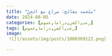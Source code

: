 ```yaml
---
title: "ملحمة معالج: صراع مع الجِنِّ"
date: 2024-08-05
categories: [رعب,اكشن,دراما,غموض]
tags: [رعب,اكشن,دراما,غموض]
image:
 ![](/assets/img/posts/1000369122.png)

---
```


